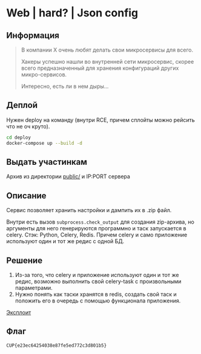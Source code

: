 # Web | hard? | Json config

## Информация

> В компании X очень любят делать свои микросервисы для всего.
>
> Хакеры успешно нашли во внутренней сети микросервис, скорее всего предназначенный для хранения конфигураций других микро-сервисов.
> 
> Интересно, есть ли в нем дыры...

## Деплой

Нужен deploy на команду (внутри RCE, причем сплойты можно рейсить что не оч круто).
```sh
cd deploy
docker-compose up --build -d
```

## Выдать участинкам

Архив из директории [public/](public/) и IP:PORT сервера

## Описание

Сервис позволяет хранить настройки и дампить их в .zip файл.

Внутри есть вызов `subprocess.check_output` для создания zip-архива, но аргументы для него генерируются программно и таск запускается в celery.
Стэк: Python, Celery, Redis. Причем celery и само приложение используют один и тот же редис с одной БД.
## Решение

1. Из-за того, что celery и приложение используют один и тот же редис, возможно выполнить свой celery-task с произвольными параметрами.
2. Нужно понять как таски хранятся в redis, создать свой таск и положить его в очередь с помощью функционала приложения.

[Эксплоит](solution/sploit.py)

## Флаг

`CUP{e23ec64254038e87fe5ed772c3d801b5}`
